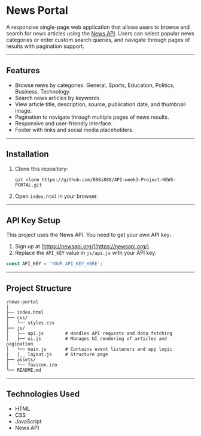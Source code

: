 # News Portal
A responsive single-page web application that allows users to browse and search for news articles using the [News API](https://newsapi.org/). Users can select popular news categories or enter custom search queries, and navigate through pages of results with pagination support.

***

## Features

- Browse news by categories: General, Sports, Education, Politics, Business, Technology.
- Search news articles by keywords.
- View article title, description, source, publication date, and thumbnail image.
- Pagination to navigate through multiple pages of news results.
- Responsive and user-friendly interface.
- Footer with links and social media placeholders.

***

## Installation

1. Clone this repository:
   ```
   git clone https://github.com/888i888/API-week3-Project-NEWS-PORTAL.git
   ```
2. Open `index.html` in your browser.

***

## API Key Setup

This project uses the News API. You need to get your own API key:

1. Sign up at [https://newsapi.org/](https://newsapi.org/).
2. Replace the `API_KEY` value in `js/api.js` with your API key.

```js
const API_KEY = 'YOUR_API_KEY_HERE';
```
***

## Project Structure

```
/news-portal
│
├── index.html
├── css/
│   └── styles.css
├── js/
│   ├── api.js        # Handles API requests and data fetching
│   ├── ui.js         # Manages UI rendering of articles and pagination
│   └── main.js       # Contains event listeners and app logic
|   |__ layout.js     # Structure page
├── assets/
│   └── favicon.ico
└── README.md

```
***

## Technologies Used

- HTML
- CSS
- JavaScript
- News API 